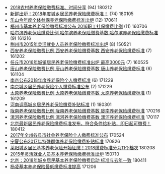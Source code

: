 - [2018农村养老保险缴费标准、时间分享](http://jkwz.applinzi.com/ittc/7069245679627404295.html#2018%E5%86%9C%E6%9D%91%E5%85%BB%E8%80%81%E4%BF%9D%E9%99%A9%E7%BC%B4%E8%B4%B9%E6%A0%87%E5%87%86%E3%80%81%E6%97%B6%E9%97%B4%E5%88%86%E4%BA%AB) (94) 180212 
- [新鲜出炉！2018年度城乡居民养老保险缴费标准！](http://jkwz.applinzi.com/ittc/7055188601157977099.html#%E6%96%B0%E9%B2%9C%E5%87%BA%E7%82%89%EF%BC%812018%E5%B9%B4%E5%BA%A6%E5%9F%8E%E4%B9%A1%E5%B1%85%E6%B0%91%E5%85%BB%E8%80%81%E4%BF%9D%E9%99%A9%E7%BC%B4%E8%B4%B9%E6%A0%87%E5%87%86%EF%BC%81) (74) 180105 
- [乐山今年度个体参保养老保险缴费标准出炉](http://jkwz.applinzi.com/ittc/6977944824354194436.html#%E4%B9%90%E5%B1%B1%E4%BB%8A%E5%B9%B4%E5%BA%A6%E4%B8%AA%E4%BD%93%E5%8F%82%E4%BF%9D%E5%85%BB%E8%80%81%E4%BF%9D%E9%99%A9%E7%BC%B4%E8%B4%B9%E6%A0%87%E5%87%86%E5%87%BA%E7%82%89) (12) 170611 
- [梧州市基本养老保险缴费标准公布 2016职工社保缴费比例](http://jkwz.applinzi.com/ittc/6851681582552974340.html#%E6%A2%A7%E5%B7%9E%E5%B8%82%E5%9F%BA%E6%9C%AC%E5%85%BB%E8%80%81%E4%BF%9D%E9%99%A9%E7%BC%B4%E8%B4%B9%E6%A0%87%E5%87%86%E5%85%AC%E5%B8%83+2016%E8%81%8C%E5%B7%A5%E7%A4%BE%E4%BF%9D%E7%BC%B4%E8%B4%B9%E6%AF%94%E4%BE%8B) (11) 160706 
- [哈尔滨养老保险缴费比例 哈尔滨养老保险缴费基数 哈尔滨养老保险缴费标准](http://jkwz.applinzi.com/ittc/6912291509369308164.html#%E5%93%88%E5%B0%94%E6%BB%A8%E5%85%BB%E8%80%81%E4%BF%9D%E9%99%A9%E7%BC%B4%E8%B4%B9%E6%AF%94%E4%BE%8B+%E5%93%88%E5%B0%94%E6%BB%A8%E5%85%BB%E8%80%81%E4%BF%9D%E9%99%A9%E7%BC%B4%E8%B4%B9%E5%9F%BA%E6%95%B0+%E5%93%88%E5%B0%94%E6%BB%A8%E5%85%BB%E8%80%81%E4%BF%9D%E9%99%A9%E7%BC%B4%E8%B4%B9%E6%A0%87%E5%87%86) (9) 161216 
- [荆州市2015年灵活就业人员养老保险缴费标准出炉](http://jkwz.applinzi.com/ittc/547650611417823184.html#%E8%8D%86%E5%B7%9E%E5%B8%822015%E5%B9%B4%E7%81%B5%E6%B4%BB%E5%B0%B1%E4%B8%9A%E4%BA%BA%E5%91%98%E5%85%BB%E8%80%81%E4%BF%9D%E9%99%A9%E7%BC%B4%E8%B4%B9%E6%A0%87%E5%87%86%E5%87%BA%E7%82%89) (8) 150521 
- [西安养老保险缴费比例 西安养老保险缴费基数 西安养老保险缴费标准](http://jkwz.applinzi.com/ittc/6907073725106488325.html#%E8%A5%BF%E5%AE%89%E5%85%BB%E8%80%81%E4%BF%9D%E9%99%A9%E7%BC%B4%E8%B4%B9%E6%AF%94%E4%BE%8B+%E8%A5%BF%E5%AE%89%E5%85%BB%E8%80%81%E4%BF%9D%E9%99%A9%E7%BC%B4%E8%B4%B9%E5%9F%BA%E6%95%B0+%E8%A5%BF%E5%AE%89%E5%85%BB%E8%80%81%E4%BF%9D%E9%99%A9%E7%BC%B4%E8%B4%B9%E6%A0%87%E5%87%86) (7) 161202 
- [任丘市2016年城镇居民养老保险缴费标准出炉 最高3000元](http://jkwz.applinzi.com/ittc/6836129143183639556.html#%E4%BB%BB%E4%B8%98%E5%B8%822016%E5%B9%B4%E5%9F%8E%E9%95%87%E5%B1%85%E6%B0%91%E5%85%BB%E8%80%81%E4%BF%9D%E9%99%A9%E7%BC%B4%E8%B4%B9%E6%A0%87%E5%87%86%E5%87%BA%E7%82%89+%E6%9C%80%E9%AB%983000%E5%85%83) (7) 160525 
- [唐山养老保险缴费比例 唐山养老保险缴费基数 唐山养老保险缴费标准](http://jkwz.applinzi.com/ittc/6896648913443881988.html#%E5%94%90%E5%B1%B1%E5%85%BB%E8%80%81%E4%BF%9D%E9%99%A9%E7%BC%B4%E8%B4%B9%E6%AF%94%E4%BE%8B+%E5%94%90%E5%B1%B1%E5%85%BB%E8%80%81%E4%BF%9D%E9%99%A9%E7%BC%B4%E8%B4%B9%E5%9F%BA%E6%95%B0+%E5%94%90%E5%B1%B1%E5%85%BB%E8%80%81%E4%BF%9D%E9%99%A9%E7%BC%B4%E8%B4%B9%E6%A0%87%E5%87%86) (6) 161104 
- [南京公布2018年度养老保险个人缴费标准](http://jkwz.applinzi.com/ittc/7052436716609078288.html#%E5%8D%97%E4%BA%AC%E5%85%AC%E5%B8%832018%E5%B9%B4%E5%BA%A6%E5%85%BB%E8%80%81%E4%BF%9D%E9%99%A9%E4%B8%AA%E4%BA%BA%E7%BC%B4%E8%B4%B9%E6%A0%87%E5%87%86) (6) 171229 
- [南京城乡居民养老保险个人缴费标准公布](http://jkwz.applinzi.com/ittc/7052568435223954449.html#%E5%8D%97%E4%BA%AC%E5%9F%8E%E4%B9%A1%E5%B1%85%E6%B0%91%E5%85%BB%E8%80%81%E4%BF%9D%E9%99%A9%E4%B8%AA%E4%BA%BA%E7%BC%B4%E8%B4%B9%E6%A0%87%E5%87%86%E5%85%AC%E5%B8%83) (2) 171229 
- [太原养老保险缴费比例 太原养老保险缴费基数 太原养老保险缴费标准](http://jkwz.applinzi.com/ittc/6909604224827917317.html#%E5%A4%AA%E5%8E%9F%E5%85%BB%E8%80%81%E4%BF%9D%E9%99%A9%E7%BC%B4%E8%B4%B9%E6%AF%94%E4%BE%8B+%E5%A4%AA%E5%8E%9F%E5%85%BB%E8%80%81%E4%BF%9D%E9%99%A9%E7%BC%B4%E8%B4%B9%E5%9F%BA%E6%95%B0+%E5%A4%AA%E5%8E%9F%E5%85%BB%E8%80%81%E4%BF%9D%E9%99%A9%E7%BC%B4%E8%B4%B9%E6%A0%87%E5%87%86) (1) 161209 
- [河南调高城乡居民养老保险缴费补贴标准](http://jkwz.applinzi.com/ittc/7075409955530474506.html#%E6%B2%B3%E5%8D%97%E8%B0%83%E9%AB%98%E5%9F%8E%E4%B9%A1%E5%B1%85%E6%B0%91%E5%85%BB%E8%80%81%E4%BF%9D%E9%99%A9%E7%BC%B4%E8%B4%B9%E8%A1%A5%E8%B4%B4%E6%A0%87%E5%87%86) (1) 180301 
- [陇南养老保险缴费比例 陇南养老保险缴费基数 陇南养老保险缴费标准](http://jkwz.applinzi.com/ittc/6935200061595321348.html#%E9%99%87%E5%8D%97%E5%85%BB%E8%80%81%E4%BF%9D%E9%99%A9%E7%BC%B4%E8%B4%B9%E6%AF%94%E4%BE%8B+%E9%99%87%E5%8D%97%E5%85%BB%E8%80%81%E4%BF%9D%E9%99%A9%E7%BC%B4%E8%B4%B9%E5%9F%BA%E6%95%B0+%E9%99%87%E5%8D%97%E5%85%BB%E8%80%81%E4%BF%9D%E9%99%A9%E7%BC%B4%E8%B4%B9%E6%A0%87%E5%87%86)  170216 
- [漯河养老保险缴费比例 漯河养老保险缴费基数 漯河养老保险缴费标准](http://jkwz.applinzi.com/ittc/6924075463667614725.html#%E6%BC%AF%E6%B2%B3%E5%85%BB%E8%80%81%E4%BF%9D%E9%99%A9%E7%BC%B4%E8%B4%B9%E6%AF%94%E4%BE%8B+%E6%BC%AF%E6%B2%B3%E5%85%BB%E8%80%81%E4%BF%9D%E9%99%A9%E7%BC%B4%E8%B4%B9%E5%9F%BA%E6%95%B0+%E6%BC%AF%E6%B2%B3%E5%85%BB%E8%80%81%E4%BF%9D%E9%99%A9%E7%BC%B4%E8%B4%B9%E6%A0%87%E5%87%86)  170117 
- [北京最新居民养老保险缴费标准发布，符合条件给补贴，即日起可缴费！](http://jkwz.applinzi.com/ittc/7090926724374332423.html#%E5%8C%97%E4%BA%AC%E6%9C%80%E6%96%B0%E5%B1%85%E6%B0%91%E5%85%BB%E8%80%81%E4%BF%9D%E9%99%A9%E7%BC%B4%E8%B4%B9%E6%A0%87%E5%87%86%E5%8F%91%E5%B8%83%EF%BC%8C%E7%AC%A6%E5%90%88%E6%9D%A1%E4%BB%B6%E7%BB%99%E8%A1%A5%E8%B4%B4%EF%BC%8C%E5%8D%B3%E6%97%A5%E8%B5%B7%E5%8F%AF%E7%BC%B4%E8%B4%B9%EF%BC%81)  180412 
- [2017年全州各县市社会养老保险个人缴费标准公布](http://jkwz.applinzi.com/ittc/6971127207639385093.html#2017%E5%B9%B4%E5%85%A8%E5%B7%9E%E5%90%84%E5%8E%BF%E5%B8%82%E7%A4%BE%E4%BC%9A%E5%85%BB%E8%80%81%E4%BF%9D%E9%99%A9%E4%B8%AA%E4%BA%BA%E7%BC%B4%E8%B4%B9%E6%A0%87%E5%87%86%E5%85%AC%E5%B8%83)  170524 
- [宁夏公布2017年特殊群体养老保险缴费补贴标准](http://jkwz.applinzi.com/ittc/7006146944349766672.html#%E5%AE%81%E5%A4%8F%E5%85%AC%E5%B8%832017%E5%B9%B4%E7%89%B9%E6%AE%8A%E7%BE%A4%E4%BD%93%E5%85%BB%E8%80%81%E4%BF%9D%E9%99%A9%E7%BC%B4%E8%B4%B9%E8%A1%A5%E8%B4%B4%E6%A0%87%E5%87%86)  170826 
- [莱阳城乡居民基本养老保险开始征缴！2018缴费标准分为11个档次](http://jkwz.applinzi.com/ittc/7067802163151897611.html#%E8%8E%B1%E9%98%B3%E5%9F%8E%E4%B9%A1%E5%B1%85%E6%B0%91%E5%9F%BA%E6%9C%AC%E5%85%BB%E8%80%81%E4%BF%9D%E9%99%A9%E5%BC%80%E5%A7%8B%E5%BE%81%E7%BC%B4%EF%BC%812018%E7%BC%B4%E8%B4%B9%E6%A0%87%E5%87%86%E5%88%86%E4%B8%BA11%E4%B8%AA%E6%A1%A3%E6%AC%A1)  180208 
- [2015年灵活就业人员基本养老保险缴费标准出炉](http://jkwz.applinzi.com/ittc/547650615012477498.html#2015%E5%B9%B4%E7%81%B5%E6%B4%BB%E5%B0%B1%E4%B8%9A%E4%BA%BA%E5%91%98%E5%9F%BA%E6%9C%AC%E5%85%BB%E8%80%81%E4%BF%9D%E9%99%A9%E7%BC%B4%E8%B4%B9%E6%A0%87%E5%87%86%E5%87%BA%E7%82%89)  150710 
- [北京：2018年城乡居民基本养老保险缴费启动 标准与去年一致](http://jkwz.applinzi.com/ittc/7090759069520626694.html#%E5%8C%97%E4%BA%AC%EF%BC%9A2018%E5%B9%B4%E5%9F%8E%E4%B9%A1%E5%B1%85%E6%B0%91%E5%9F%BA%E6%9C%AC%E5%85%BB%E8%80%81%E4%BF%9D%E9%99%A9%E7%BC%B4%E8%B4%B9%E5%90%AF%E5%8A%A8+%E6%A0%87%E5%87%86%E4%B8%8E%E5%8E%BB%E5%B9%B4%E4%B8%80%E8%87%B4)  180411 
- [杨凌基本养老保险最低缴费标准提高](http://jkwz.applinzi.com/ittc/7043879693734904848.html#%E6%9D%A8%E5%87%8C%E5%9F%BA%E6%9C%AC%E5%85%BB%E8%80%81%E4%BF%9D%E9%99%A9%E6%9C%80%E4%BD%8E%E7%BC%B4%E8%B4%B9%E6%A0%87%E5%87%86%E6%8F%90%E9%AB%98)  171206 
